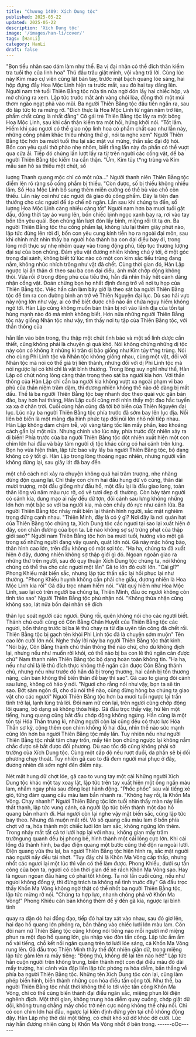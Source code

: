```yaml
---
title: "Chương 1409: Xích Dung tộc"
published: 2025-05-22
updated: 2025-05-22
description: 'Xích Dung tộc'
image: '/images/han-li/cover/'
tags: [HanLi]
category: HanLi
draft: false
---
```


"Bọn tiểu nhân sao dám làm như thế. Ba vị đại nhân có thể đích
thân kiểm tra tuổi thọ của linh hoa" Thú đầu trâu giật mình, vội
vàng trả lời.
Cùng lúc này Kim mao cự viên cũng lật bàn tay, trước mặt bạch
quang lóe sáng, hai hộp đựng đầy Hoa Mộc Linh hiện ra trước
mắt, sau đó hai tay dâng lên.
Người nam trẻ tuổi Thiên Bằng tộc nửa tin nửa ngờ đón lấy hai
chiếc hộp, và mở chúng ra xem.
Lập tức trước mắt ánh vàng chói lòa, đồng thời một mùi thơm
ngào ngạt phả vào mũi.
Ba người Thiên Bằng tộc đầu tiên ngẩn ra, sau đó lâp tức tỏ ra
mừng rỡ.
"Đích thực là Hoa Mộc Linh từ ngàn năm trở lên, phẩm chất cũng
là nhất đẳng" Cô gái trẻ Thiên Bằng tộc lấy ra một bông Hoa Mộc
Linh, sau khi cẩn thận kiểm tra một hồi, hứng khởi nói.
"Tốt lắm. Hiếm khi các ngươi có thể giao nộp linh hoa có phẩm
chất cao như lần này, những cống phẩm khác thiếu những thứ gì,
nói ta nghe xem" Người Thiên Bằng tộc hơn ba mươi tuổi thu lại
sắc mặt vui mừng, thần sắc đại độ hỏi.
Bốn con yêu quái thở phào nhẹ nhõm, biết rằng lần này đa phần
có thể vượt qua cửa ải.
Tiếp đó chúng lần lượt lấy ra từ trên người các cống vật, để ba
người Thiên Bằng tộc kiểm tra cẩn thận.
"Ừm, Kim tủy t*ng trùng và Kim mẫu san hô sa thiếu một chút, số

luợng Thanh quang mộc chỉ có một nửa…" Người thanh niên
Thiên Bằng tộc điểm lên rõ ràng số cống phẩm bị thiếu.
"Còn được, số bị thiếu không nhiều lắm. Số Hoa Mộc Linh bổ
sung thêm miễn cưỡng có thể bù vào chỗ còn thiếu. Lần này coi
như các ngươi đã giao đủ cống phẩm. Đây là tiên đan thưởng cho
các ngươi để áp chế nô ngân. Lần sau khi chúng ta đến, số lượng
Hoa Mộc Linh càng nhiều càng tốt" Người nam hơn ba muơi tuổi
gật đầu, đồng thời tay áo vung lên, bốn chiếc bình ngọc xanh bay
ra, rơi vào tay bốn tên yêu quái. Bọn chúng lần lượt đón lấy bình,
miệng rối tít tạ ơn.
Ba người Thiên Bằng tộc thu cống phẩm lại, không lưu lại thêm
giây phút nào, lập tức đứng lên rời đi, bốn con yêu cung kính tiễn
họ ra ngoài đại môn, sau khi chính mắt nhìn thấy ba người hóa
thành ba con đại điểu bay đi, trong lòng mới thực sự nhẹ nhõm
quay vào trong động phủ, tiếp tục thương lượng đại sự của bọn
chúng.
Đám yêu vật đương nhiên không chú ý tới, ở một góc trong đại
sảnh, không biết từ lúc nào có một con kim sắc tiểu trùng đang
nằm, không nhúc nhích trông như vật đã chết.
Cùng thời gian đó, Hàn Lập ngược lại ẩn thân đi theo sau ba con
đại điểu, ánh mắt chớp động không thôi.
Vừa rồi ở trong động phủ của tiểu thú, hắn đã nhìn thấy hết cảnh
dâng nhận cống vật. Đoán chừng bọn họ nhất định đang trở về
nơi tụ họp của Thiên Bằng tộc.
Việc hắn cần làm bây giờ là theo sát ba người Thiên Bằng tộc để
tìm ra con đường bình an trở vê Thiên Nguyên đại lục.
Dù sao hải vực này rộng lớn như vậy, ai có thể biết được chỗ nào
ẩn chứa nguy hiểm không ngờ tới. Hàn Lập cũng không muốn
bản thân bị rơi vào lãnh địa của tồn tại hùng mạnh nào đó mà
mình không biết.
Hơn nữa những người Thiên Bằng tộc này giống Nhân tộc như
vậy, tìm thấy nơi tụ tập của Thiên Bằng tộc, với thần thông của

hắn lẩn vào bên trong, thu thập một chút tình báo và một số linh
dược cần thiết, cũng không phải là chuyện gì quá khó.
Nói không chừng những dị tộc này còn có không ít những kì trân
dị bảo giống như Kim tủy t*ng trùng.
Nói cho cùng Phi Linh tộc và Nhân tộc không giống nhau, cùng
một vật, đối với Nhân tộc mà nói có thể giá trị liên thành, nhưng
đối với dị Phi Linh tộc mà nói ngược lại có khi chỉ là vật bình
thường.
Trong lòng suy nghĩ như thế, Hàn Lập có chút nóng lòng càng
thận trọng theo sát ba người kia hơn. Với thần thông của Hàn Lập
chỉ cần ba người kia không vượt xa ngoài phạm vi bao phủ của
thần niệm trăm dặm, thì đương nhiên không thể nào dễ dàng bị
mất dấu.
Thế là ba người Thiên Bằng tộc bay nhanh dọc theo quái vực gần
bán đảo, bay hơn hai tháng, Hàn Lập cuối cũng mới nhìn thấy
một đạo hắc tuyến xa xa ở chân trời.
Cuối cùng hắn cũng đã tới bờ biển của Thiên Nguyên đại lục.
Lúc này ba người Thiên Bằng tộc phía trước đã sớm bay lên lục
địa.
Nối liền bờ biển là một mảng địa hình phức tạp đồi núi lớn nhỏ nối
tiếp nhau.
Hàn Lập không dám chậm trễ, vội vàng tăng tốc lên mấy phần,
kéo khoảng cách gần lại một nửa.
Nhưng chính vào lúc này, phía trước đột nhiên xảy ra dị biến!
Phía trước của ba người Thiên Bằng tộc đột nhiên xuất hiện một
con chim lớn hai đầu và bảy tám người dị tộc khác cũng có hai
cánh trên lưng.
Bọn họ vừa hiện thân, lập tức bao vây lấy ba người Thiên Bằng
tộc, bộ dạng không có ý tốt gì. Hàn Lập trong lòng thoáng ngạc
nhiên, nhưng người vẫn không dừng lại, sau giây lát đã bay đến

một chỗ cách nơi xảy ra chuyện không quá hai trăm trượng, nhẹ
nhàng dừng độn quang lại.
Chỉ thấy con chim hai đầu hung dữ vô cùng, thân dài mười
trượng, một đầu giống như đầu hổ, một đầu lại là đầu giao long,
toàn thân lông vũ năm màu rực rỡ, có vẻ tươi đẹp dị thường. Còn
bảy tám người có cánh kia, dung mạo ai nấy đều dữ tợn, đôi cánh
sau lưng không những lớn hơn một bậc so với ba người kia, mà
còn cháy đỏ rực như cánh lửa.
Ba người Thiên Bằng tộc nháy mắt biến lại thành hình người, sắc
mặt nghiêm trọng đứng cạnh nhau.
"Thiên Minh, đây là có ý gì? Nơi đây là nơi quản hạt của Thiên
Bằng tộc chúng ta, Xích Dung tộc các ngươi tại sao lại xuất hiện ở
đây, còn chắn đường của bọn ta. Lẽ nào không sợ sự trừng phạt
của thập giới sao?"
Người nam Thiên Bằng tộc hơn ba mươi tuổi, hướng vào một gã
trong số những người đang vây quanh, quát lớn nói.
Gã này mặc hồng bào, thân hình cao lớn, trên đầu không có một
sợi tóc.
"Ha ha, chúng ta đã xuất hiện ở đây, đương nhiên không sợ thập
giới gì đó. Ngoan ngoãn giao ra những thứ trên người, sau đó quy
thuận Xích Dung tộc chúng ta, nói không chừng có thể tha cho
các ngươi một lần" Gã to lớn đó cười lớn.
"Cái gì?" Phong Khiếu mặt biến sắc, nhưng lập tức thần sắc lại
hồi phục lại như thường.
"Phong Khiếu huynh không cần phải che giấu, đương nhiên là
Hoa Mộc Linh kia rồi" Gã đầu trọc nham hiểm nói.
"Vật quý hiếm như Hoa Mộc Linh, sao lại có trên người ba chúng
ta, Thiên Minh, đầu óc ngươi không còn tỉnh táo sao" Người Thiên
Bằng tộc phủ nhận nói.
"Không thừa nhận cũng không sao, lát nữa bổn đại nhân sẽ đích

thân lục soát người các ngươi. Đúng rồi, quên không nói cho các
ngươi biết. Thánh chủ cuối cùng có Côn Bằng Chân Huyết của
Thiên Bằng tộc các ngươi, bốn tháng trước bị ba lê thú chạy ra từ
địa uyên tấn công đã chết rồi. Thiên Bằng tộc bị gạch tên khỏi Phi
Linh tộc đã là chuyện sớm muộn" Tên cao lớn cười lớn nói.
Nghe thấy lời này ba người Thiên Bằng tộc thất kinh.
"Nói bậy, Côn Bằng thánh chủ thần thông thế nào chứ, cho dù
không địch lại, nhưng nếu như muốn rời khỏi, có thể nào bị ba
con lê thú ngăn cản được chứ" Nam thanh niên Thiên Bằng tộc bộ
dạng hoàn toàn không tin.
"Ha ha, nếu như chỉ là lê thú đích thực không thể ngăn cản được
Côn Bằng thánh chủ, nhưng nếu như trước đó hắn đã bị trọng
thương, hai cánh bị tổn thương nặng, căn bản không thể biến
thân để bay thì sao".
Gã cao to giang đôi cánh sau lưng, không có hảo ý nói.
"Ngươi cho rằng nói như vậy, bọn ta sẽ tin sao. Bớt sàm ngôn đi,
cho dù nói thế nào, cũng đừng hòng ba chúng ta giao vật cho các
ngươi" Người Thiên Bằng tộc hơn ba mươi tuổi ngược lại trấn
tĩnh trở lại, lạnh lùng trả lời.
Đôi nam nữ còn lại, trên người cũng chớp động lôi quang, bộ
dạng sẽ không thỏa hiệp. Gã đầu trọc thấy vậy, hừ lên một tiếng,
hung quang cũng bắt đầu chớp động không ngừng.
Hắn cũng là một tồn tại Hóa Thần trung kì, những người còn lại
cũng đều có thực lực Hóa Thần sơ kỳ, cộng thêm con chim khổng
lồ hai đầu, nhìn thế nào sức mạnh cũng lớn hơn ba người Thiên
Bằng tộc mấy lần. Tuy nhiên nếu như người Thiên Bằng tộc nhất
tâm chạy trốn, mấy tên bọn chúng ngược lại không nắm chắc
được sẽ bắt được đối phương.
Dù sao tốc độ cũng không phải sở trường của Xích Dung tộc.
Cùng một cấp độ nếu rượt đuổi, đa phần sẽ bị đối phương chạy
thoát. Tuy nhiên gã cao to đã đem người mai phục ở đây, đương
nhiên đã sớm nghĩ đến điểm này.

Nét mặt hung dữ chợt lóe, gã cao to vung tay một cái
Những người Xích Dung tộc khác một tay xoay lật, lập tức trên
tay xuất hiện một ống ngắn màu lam, nhắm ngay phía sau đồng
loạt hành động.
"Phốc phốc" sau vài tiếng xé gió, từng đám quang cầu màu lam
bắn nhanh ra.
"Không hay rồi, là Khốn Ma Võng. Chạy nhanh!" Người Thiên
Bằng tộc lớn tuổi nhìn thấy màn này liền thất thanh, lập tức vung
cánh, cả người lập tức biến thành một đạo hồ quang bắn nhanh
đi.
Hai người còn lại nghe vậy mặt biến sắc, cũng lập tức bay theo.
Nhưng đã muộn mất rồi.
Vô số quang cầu màu lam ở bốn phía chợt vỡ ra, hóa thành một
chiếc luới lớn lam sắc, không ngừng lớn thêm.
Trong nháy mắt tất cả tơ lưới hợp lại với nhau, không gian mấy
trăm trưỡngung quanh đều bị phong bế, hình thành một cái lồng
cực lớn. Khi cái lồng đã thành hình, ba đạo điện quang một bước
cũng thể độn ra ngoài lưới.
Điện quang vừa thu lại, ba người Thiên Bằng tộc hiện hình ra, sắc
mặt người nào người nấy đều tái nhợt.
"Tuy đấy chỉ là Khôn Ma Võng cấp thấp, nhưng nhốt các ngươi lại
một lúc thì vẫn có thể làm được. Phong Khiếu, dưới sự tấn công
của bọn ta, ngươi có còn thời gian để xé rách Khôn Ma Võng sao.
Hay là ngoan ngoan đầu hàng có phải tốt không. Ta nói lần cuối
cùng, nếu như ngưoi không đồng ý, thì đừng trách ta không nể
tình trước đây" Gã đầu trọc thấy Khốn Ma Võng không ngờ thật
có thể nhốt ba người Thiên Bằng tộc, lập tức mừng rỡ nói.
"Chúng ta hợp lực, nhanh chóng phá vỡ Khốn Ma Võng!" Phong
Khiếu căn bản không thèm để ý đến gã kia, ngược lại bình tĩnh

quay ra dặn dò hai đồng đạo, tiếp đó hai tay xát vào nhau, sau đó
giơ lên, hai đạo hồ quang lớn phóng ra, bắn thẳng vào chiếc lưới
lớn màu lam.
Còn đôi nam nữ Thiên Bằng tộc cũng không nói tiếng nào mỗi
người mở miệng phun ra một đạo hồ quang lớn, gia nhập vào đòn
tấn công.
Lập tức ầm ầm nổ vài tiếng, chỗ kết nối ngân quang trên tơ lưới
lóe sáng, cả Khốn Ma Võng rung lên.
Gã đầu trọc Thiên Minh thấy thế đột nhiên giận dữ, trong miệng
lập tức gầm lên ra mấy tiếng: "Động thủ, không để lại tên nào
hết!"
Lập tức hắn cuộn người trên không trung, biến thành một con đại
điểu màu đỏ dài mấy trượng, hai cánh vừa đập liền lập tức phóng
ra hỏa diễm, bắn thẳng về phía ba người Thiên Bằng tộc.
Những tên Xích Dung tộc còn lại, cũng làm phép biến hình, biến
thành những con hỏa điểu tấn công tới.
Như thế, ba người Thiên Bằng tộc nhất thời không thể lo tới việc
tấn công Khốn Ma Võng, chỉ có thể cùng biến thành đại điểu ngân
sắc, miệng phun lôi điện nghênh địch.
Một thời gian, không trung hỏa diễm quay cuồng, chớp giật dữ
dội, không trung chẳng mấy chốc trở nên cực nóng không thể
chịu nổi.
Chỉ có con chim lớn hai đầu, ngược lại kiên định đứng yên tại chỗ
không động đậy.
Hàn Lập nhẹ thở dài một tiếng, có chút khó xử dở khóc dở cười.
Lúc này hắn đương nhiên cũng bị Khốn Ma Võng nhốt ở bên
trong.
------oOo------
